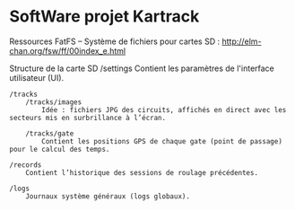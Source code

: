 # SoftWare projet Kartrack

Ressources
	FatFS – Système de fichiers pour cartes SD :
		http://elm-chan.org/fsw/ff/00index_e.html



Structure de la carte SD
	/settings
    	Contient les paramètres de l'interface utilisateur (UI).

	/tracks
    	/tracks/images
        	Idée : fichiers JPG des circuits, affichés en direct avec les secteurs mis en surbrillance à l’écran.
        
    	/tracks/gate
        	Contient les positions GPS de chaque gate (point de passage) pour le calcul des temps.

	/records
    	Contient l’historique des sessions de roulage précédentes.

	/logs
    	Journaux système généraux (logs globaux).
